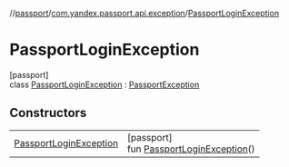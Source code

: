 //[passport](../../../index.md)/[com.yandex.passport.api.exception](../index.md)/[PassportLoginException](index.md)

# PassportLoginException

[passport]\
class [PassportLoginException](index.md) : [PassportException](../-passport-exception/index.md)

## Constructors

| | |
|---|---|
| [PassportLoginException](-passport-login-exception.md) | [passport]<br>fun [PassportLoginException](-passport-login-exception.md)() |
